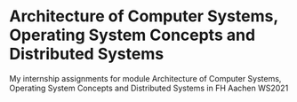 # Architecture of Computer Systems, Operating System Concepts and Distributed Systems
My internship assignments for module Architecture of Computer Systems, Operating System Concepts and Distributed Systems in FH Aachen WS2021
